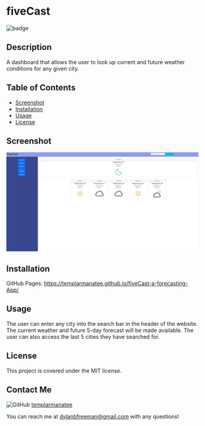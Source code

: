 # fiveCast

![badge](https://shields.io/badge/license-MIT-green)  

## Description

A dashboard that allows the user to look up current and future weather conditions for any given city.

## Table of Contents

- [Screenshot](#screenshot)
- [Installation](#installation)
- [Usage](#usage)
- [License](#license)

## Screenshot

![The weather app includes a search option, a list of cities, and a five-day forecast and current weather conditions for Charlotte.](./assets/fiveCastSS.png)

## Installation 

GitHub Pages: https://templarmanatee.github.io/fiveCast-a-forecasting-App/

## Usage

The user can enter any city into the search bar in the header of the website. The current weather and future 5-day forecast will be made available. The user can also access the last 5 cities they have searched for.

## License 

This project is covered under the MIT license.

## Contact Me

![GitHub](https://img.shields.io/badge/github-%23121011.svg?style=for-the-badge&logo=github&logoColor=white) [templarmanatee](https://github.com/templarmanatee/)

You can reach me at dylanbfreeman@gmail.com with any questions! 